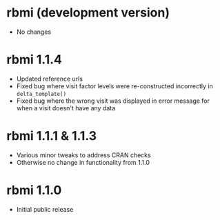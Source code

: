 # rbmi (development version)

* No changes
# rbmi 1.1.4

* Updated reference urls
* Fixed bug where visit factor levels were re-constructed incorrectly in `delta_template()`
* Fixed bug where the wrong visit was displayed in error message for when a visit doesn't have any data

  
# rbmi 1.1.1 & 1.1.3
  
* Various minor tweaks to address CRAN checks
* Otherwise no change in functionality from 1.1.0
  
# rbmi 1.1.0
  
* Initial public release
  
